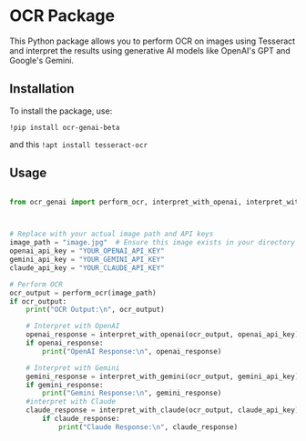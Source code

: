 # OCR Package

This Python package allows you to perform OCR on images using Tesseract and interpret the results using generative AI models like OpenAI's GPT and Google's Gemini.

## Installation

To install the package, use:

`!pip install ocr-genai-beta`

and this
`!apt install tesseract-ocr`

## Usage

```python

from ocr_genai import perform_ocr, interpret_with_openai, interpret_with_gemini,interpret_with_claude



# Replace with your actual image path and API keys
image_path = "image.jpg"  # Ensure this image exists in your directory
openai_api_key = "YOUR_OPENAI_API_KEY"
gemini_api_key = "YOUR_GEMINI_API_KEY"
claude_api_key = "YOUR_CLAUDE_API_KEY"

# Perform OCR
ocr_output = perform_ocr(image_path)
if ocr_output:
    print("OCR Output:\n", ocr_output)

    # Interpret with OpenAI
    openai_response = interpret_with_openai(ocr_output, openai_api_key)
    if openai_response:
        print("OpenAI Response:\n", openai_response)

    # Interpret with Gemini
    gemini_response = interpret_with_gemini(ocr_output, gemini_api_key)
    if gemini_response:
        print("Gemini Response:\n", gemini_response)
    #interpret with Claude
    claude_response = interpret_with_claude(ocr_output, claude_api_key)
        if claude_response:
            print("Claude Response:\n", claude_response)

